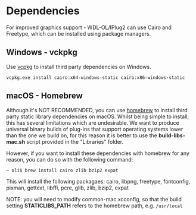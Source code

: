 # Dependencies

For improved graphics support - WDL-OL/IPlug2 can use Cairo and Freetype, which can be installed using package managers.


## Windows - vckpkg

Use [vcpkg](https://github.com/Microsoft/vcpkg) to install third party dependencies on Windows.

```vcpkg.exe install cairo:x64-windows-static cairo:x86-windows-static```

## macOS - Homebrew 
Although it's NOT RECOMMENDED, you can use [homebrew](https://brew.sh/) to install third party static library dependencies on macOS. Whilst being simple to install, this has several limitations which are undesirable. We want to produce universal binary builds of plug-ins that support operating systems lower than the one we build on, for this reason it is better to use the **build-libs-mac.sh** script provided in the "Libraries" folder.

However, if you want to install these dependencies with homebrew for any reason, you can do so with the following command:

```
~ oli$ brew install cairo zlib bzip2 expat
```

This will install the following packagaes: cairo, libpng, freetype, fontconfig, pixman, gettext, libffi, pcre, glib, zlib, bzip2, expat

NOTE: you will need to modify common-mac.xcconfig, so that the build setting **STATICLIBS_PATH** refers to the homebrew path, e.g. ```/usr/local```